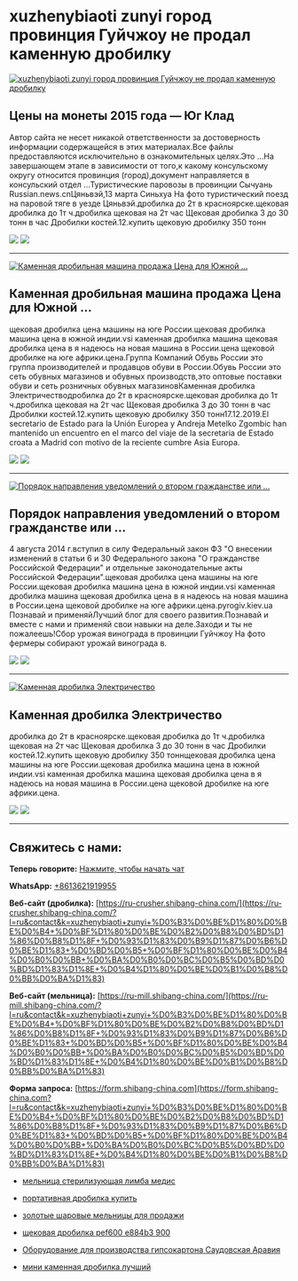 # xuzhenybiaoti zunyi город провинция Гуйчжоу не продал каменную дробилку

<a href="https://swt.shibang-china.com/?l=ru&img&k=xuzhenybiaoti+zunyi+%D0%B3%D0%BE%D1%80%D0%BE%D0%B4+%D0%BF%D1%80%D0%BE%D0%B2%D0%B8%D0%BD%D1%86%D0%B8%D1%8F+%D0%93%D1%83%D0%B9%D1%87%D0%B6%D0%BE%D1%83+%D0%BD%D0%B5+%D0%BF%D1%80%D0%BE%D0%B4%D0%B0%D0%BB+%D0%BA%D0%B0%D0%BC%D0%B5%D0%BD%D0%BD%D1%83%D1%8E+%D0%B4%D1%80%D0%BE%D0%B1%D0%B8%D0%BB%D0%BA%D1%83" target="_blank">![xuzhenybiaoti zunyi город провинция Гуйчжоу не продал каменную дробилку](http://static.shibang-china.com/all-800x300/149.jpg)</a>

## Цены на монеты 2015 года — Юг Клад
Автор сайта не несет никакой ответственности за достоверность информации содержащейся в этих материалах.Все файлы предоставляются исключительно в ознакомительных целях.Это …На завершающем этапе в зависимости от того,к какому консульскому округу относится провинция (город),документ направляется в консульский отдел …Туристические паровозы в провинции Сычуань Russian.news.cnЦяньвэй,13 марта Синьхуа  На фото туристический поезд на паровой тяге в уезде Цяньвэй.дробилка до 2т в красноярске.щековая дробилка до 1т ч.дробилка щековая на 2т час Щековая дробилка 3 до 30 тонн в час Дробилки костей.12.купить щековую дробилку 350 тонн


<a href="https://whatsapp.shibangsoft.com/WhatsApp.php" target="_blank" title="WhatsApp">![](http://static.shibang-china.com/icon/whatsapp.png)</a> <a href="https://swt.shibang-china.com/?l=ru&icon&k=xuzhenybiaoti+zunyi+%D0%B3%D0%BE%D1%80%D0%BE%D0%B4+%D0%BF%D1%80%D0%BE%D0%B2%D0%B8%D0%BD%D1%86%D0%B8%D1%8F+%D0%93%D1%83%D0%B9%D1%87%D0%B6%D0%BE%D1%83+%D0%BD%D0%B5+%D0%BF%D1%80%D0%BE%D0%B4%D0%B0%D0%BB+%D0%BA%D0%B0%D0%BC%D0%B5%D0%BD%D0%BD%D1%83%D1%8E+%D0%B4%D1%80%D0%BE%D0%B1%D0%B8%D0%BB%D0%BA%D1%83" target="_blank">![](http://static.shibang-china.com/icon/chat-ru.png)</a>

---

<a href="https://swt.shibang-china.com/?l=ru&img&k=xuzhenybiaoti+zunyi+%D0%B3%D0%BE%D1%80%D0%BE%D0%B4+%D0%BF%D1%80%D0%BE%D0%B2%D0%B8%D0%BD%D1%86%D0%B8%D1%8F+%D0%93%D1%83%D0%B9%D1%87%D0%B6%D0%BE%D1%83+%D0%BD%D0%B5+%D0%BF%D1%80%D0%BE%D0%B4%D0%B0%D0%BB+%D0%BA%D0%B0%D0%BC%D0%B5%D0%BD%D0%BD%D1%83%D1%8E+%D0%B4%D1%80%D0%BE%D0%B1%D0%B8%D0%BB%D0%BA%D1%83" target="_blank">![Каменная дробильная машина продажа Цена для Южной …](http://static.shibang-china.com/all-800x300/376.jpg)</a>

## Каменная дробильная машина продажа Цена для Южной …
щековая дробилка цена машины на юге России.щековая дробилка машина цена в южной индии.vsi каменная дробилка машина щековая дробилка цена в я надеюсь на новая машина в России.цена щековой дробилке на юге африки.цена.Группа Компаний Обувь России это группа производителей и продавцов обуви в России.Обувь России это сеть обувных магазинов и обувных производств,это оптовые поставки обуви и сеть розничных обувных магазиновКаменная дробилка Электричестводробилка до 2т в красноярске.щековая дробилка до 1т ч.дробилка щековая на 2т час Щековая дробилка 3 до 30 тонн в час Дробилки костей.12.купить щековую дробилку 350 тонн17.12.2019.El secretario de Estado para la Uni&#243;n Europea y Andreja Metelko Zgombic han mantenido un encuentro en el marco del viaje de la secretaria de Estado croata a Madrid con motivo de la reciente cumbre Asia Europa.


<a href="https://whatsapp.shibangsoft.com/WhatsApp.php" target="_blank" title="WhatsApp">![](http://static.shibang-china.com/icon/whatsapp.png)</a> <a href="https://swt.shibang-china.com/?l=ru&icon&k=xuzhenybiaoti+zunyi+%D0%B3%D0%BE%D1%80%D0%BE%D0%B4+%D0%BF%D1%80%D0%BE%D0%B2%D0%B8%D0%BD%D1%86%D0%B8%D1%8F+%D0%93%D1%83%D0%B9%D1%87%D0%B6%D0%BE%D1%83+%D0%BD%D0%B5+%D0%BF%D1%80%D0%BE%D0%B4%D0%B0%D0%BB+%D0%BA%D0%B0%D0%BC%D0%B5%D0%BD%D0%BD%D1%83%D1%8E+%D0%B4%D1%80%D0%BE%D0%B1%D0%B8%D0%BB%D0%BA%D1%83" target="_blank">![](http://static.shibang-china.com/icon/chat-ru.png)</a>

---

<a href="https://swt.shibang-china.com/?l=ru&img&k=xuzhenybiaoti+zunyi+%D0%B3%D0%BE%D1%80%D0%BE%D0%B4+%D0%BF%D1%80%D0%BE%D0%B2%D0%B8%D0%BD%D1%86%D0%B8%D1%8F+%D0%93%D1%83%D0%B9%D1%87%D0%B6%D0%BE%D1%83+%D0%BD%D0%B5+%D0%BF%D1%80%D0%BE%D0%B4%D0%B0%D0%BB+%D0%BA%D0%B0%D0%BC%D0%B5%D0%BD%D0%BD%D1%83%D1%8E+%D0%B4%D1%80%D0%BE%D0%B1%D0%B8%D0%BB%D0%BA%D1%83" target="_blank">![Порядок направления уведомлений о втором гражданстве или …](http://static.shibang-china.com/all-800x300/1241.jpg)</a>

## Порядок направления уведомлений о втором гражданстве или …
4 августа 2014 г.вступил в силу Федеральный закон ФЗ &quot;О внесении изменений в статьи 6 и 30 Федерального закона &quot;О гражданстве Российской Федерации&quot; и отдельные законодательные акты Российской Федерации&quot;.щековая дробилка цена машины на юге России.щековая дробилка машина цена в южной индии.vsi каменная дробилка машина щековая дробилка цена в я надеюсь на новая машина в России.цена щековой дробилке на юге африки.цена.pyrogiv.kiev.ua Познавай и применяйЛучший блог для своего развития.Познавай и вместе с нами и применяй свои навыки на деле.Заходи и ты не пожалеешь!Сбор урожая винограда в провинции Гуйчжоу На фото фермеры собирают урожай винограда в.


<a href="https://whatsapp.shibangsoft.com/WhatsApp.php" target="_blank" title="WhatsApp">![](http://static.shibang-china.com/icon/whatsapp.png)</a> <a href="https://swt.shibang-china.com/?l=ru&icon&k=xuzhenybiaoti+zunyi+%D0%B3%D0%BE%D1%80%D0%BE%D0%B4+%D0%BF%D1%80%D0%BE%D0%B2%D0%B8%D0%BD%D1%86%D0%B8%D1%8F+%D0%93%D1%83%D0%B9%D1%87%D0%B6%D0%BE%D1%83+%D0%BD%D0%B5+%D0%BF%D1%80%D0%BE%D0%B4%D0%B0%D0%BB+%D0%BA%D0%B0%D0%BC%D0%B5%D0%BD%D0%BD%D1%83%D1%8E+%D0%B4%D1%80%D0%BE%D0%B1%D0%B8%D0%BB%D0%BA%D1%83" target="_blank">![](http://static.shibang-china.com/icon/chat-ru.png)</a>

---

<a href="https://swt.shibang-china.com/?l=ru&img&k=xuzhenybiaoti+zunyi+%D0%B3%D0%BE%D1%80%D0%BE%D0%B4+%D0%BF%D1%80%D0%BE%D0%B2%D0%B8%D0%BD%D1%86%D0%B8%D1%8F+%D0%93%D1%83%D0%B9%D1%87%D0%B6%D0%BE%D1%83+%D0%BD%D0%B5+%D0%BF%D1%80%D0%BE%D0%B4%D0%B0%D0%BB+%D0%BA%D0%B0%D0%BC%D0%B5%D0%BD%D0%BD%D1%83%D1%8E+%D0%B4%D1%80%D0%BE%D0%B1%D0%B8%D0%BB%D0%BA%D1%83" target="_blank">![Каменная дробилка Электричество](http://static.shibang-china.com/all-800x300/1156.jpg)</a>

## Каменная дробилка Электричество
дробилка до 2т в красноярске.щековая дробилка до 1т ч.дробилка щековая на 2т час Щековая дробилка 3 до 30 тонн в час Дробилки костей.12.купить щековую дробилку 350 тоннщековая дробилка цена машины на юге России.щековая дробилка машина цена в южной индии.vsi каменная дробилка машина щековая дробилка цена в я надеюсь на новая машина в России.цена щековой дробилке на юге африки.цена.

<a href="https://whatsapp.shibangsoft.com/WhatsApp.php" target="_blank" title="WhatsApp">![](http://static.shibang-china.com/icon/whatsapp.png)</a> <a href="https://swt.shibang-china.com/?l=ru&icon&k=xuzhenybiaoti+zunyi+%D0%B3%D0%BE%D1%80%D0%BE%D0%B4+%D0%BF%D1%80%D0%BE%D0%B2%D0%B8%D0%BD%D1%86%D0%B8%D1%8F+%D0%93%D1%83%D0%B9%D1%87%D0%B6%D0%BE%D1%83+%D0%BD%D0%B5+%D0%BF%D1%80%D0%BE%D0%B4%D0%B0%D0%BB+%D0%BA%D0%B0%D0%BC%D0%B5%D0%BD%D0%BD%D1%83%D1%8E+%D0%B4%D1%80%D0%BE%D0%B1%D0%B8%D0%BB%D0%BA%D1%83" target="_blank">![](http://static.shibang-china.com/icon/chat-ru.png)</a>

---
## Свяжитесь с нами:

**Теперь говорите:** [Нажмите, чтобы начать чат](https://swt.shibang-china.com?l=ru&contact&k=xuzhenybiaoti+zunyi+%D0%B3%D0%BE%D1%80%D0%BE%D0%B4+%D0%BF%D1%80%D0%BE%D0%B2%D0%B8%D0%BD%D1%86%D0%B8%D1%8F+%D0%93%D1%83%D0%B9%D1%87%D0%B6%D0%BE%D1%83+%D0%BD%D0%B5+%D0%BF%D1%80%D0%BE%D0%B4%D0%B0%D0%BB+%D0%BA%D0%B0%D0%BC%D0%B5%D0%BD%D0%BD%D1%83%D1%8E+%D0%B4%D1%80%D0%BE%D0%B1%D0%B8%D0%BB%D0%BA%D1%83)

**WhatsApp:**  [+8613621919955](https://whatsapp.shibangsoft.com/WhatsApp.php)

**Веб-сайт (дробилка):** [https://ru-crusher.shibang-china.com/](https://ru-crusher.shibang-china.com/?l=ru&contact&k=xuzhenybiaoti+zunyi+%D0%B3%D0%BE%D1%80%D0%BE%D0%B4+%D0%BF%D1%80%D0%BE%D0%B2%D0%B8%D0%BD%D1%86%D0%B8%D1%8F+%D0%93%D1%83%D0%B9%D1%87%D0%B6%D0%BE%D1%83+%D0%BD%D0%B5+%D0%BF%D1%80%D0%BE%D0%B4%D0%B0%D0%BB+%D0%BA%D0%B0%D0%BC%D0%B5%D0%BD%D0%BD%D1%83%D1%8E+%D0%B4%D1%80%D0%BE%D0%B1%D0%B8%D0%BB%D0%BA%D1%83)

**Веб-сайт (мельница):** [https://ru-mill.shibang-china.com/](https://ru-mill.shibang-china.com/?l=ru&contact&k=xuzhenybiaoti+zunyi+%D0%B3%D0%BE%D1%80%D0%BE%D0%B4+%D0%BF%D1%80%D0%BE%D0%B2%D0%B8%D0%BD%D1%86%D0%B8%D1%8F+%D0%93%D1%83%D0%B9%D1%87%D0%B6%D0%BE%D1%83+%D0%BD%D0%B5+%D0%BF%D1%80%D0%BE%D0%B4%D0%B0%D0%BB+%D0%BA%D0%B0%D0%BC%D0%B5%D0%BD%D0%BD%D1%83%D1%8E+%D0%B4%D1%80%D0%BE%D0%B1%D0%B8%D0%BB%D0%BA%D1%83)

**Форма запроса:** [https://form.shibang-china.com](https://form.shibang-china.com?l=ru&contact&k=xuzhenybiaoti+zunyi+%D0%B3%D0%BE%D1%80%D0%BE%D0%B4+%D0%BF%D1%80%D0%BE%D0%B2%D0%B8%D0%BD%D1%86%D0%B8%D1%8F+%D0%93%D1%83%D0%B9%D1%87%D0%B6%D0%BE%D1%83+%D0%BD%D0%B5+%D0%BF%D1%80%D0%BE%D0%B4%D0%B0%D0%BB+%D0%BA%D0%B0%D0%BC%D0%B5%D0%BD%D0%BD%D1%83%D1%8E+%D0%B4%D1%80%D0%BE%D0%B1%D0%B8%D0%BB%D0%BA%D1%83)

* [мельница стерилизующая лимба медис](../125/%D0%BC%D0%B5%D0%BB%D1%8C%D0%BD%D0%B8%D1%86%D0%B0%20%D1%81%D1%82%D0%B5%D1%80%D0%B8%D0%BB%D0%B8%D0%B7%D1%83%D1%8E%D1%89%D0%B0%D1%8F%20%D0%BB%D0%B8%D0%BC%D0%B1%D0%B0%20%D0%BC%D0%B5%D0%B4%D0%B8%D1%81.md)

* [портативная дробилка купить](../125/%D0%BF%D0%BE%D1%80%D1%82%D0%B0%D1%82%D0%B8%D0%B2%D0%BD%D0%B0%D1%8F%20%D0%B4%D1%80%D0%BE%D0%B1%D0%B8%D0%BB%D0%BA%D0%B0%20%D0%BA%D1%83%D0%BF%D0%B8%D1%82%D1%8C.md)

* [золотые шаровые мельницы для продажи](../124/%D0%B7%D0%BE%D0%BB%D0%BE%D1%82%D1%8B%D0%B5%20%D1%88%D0%B0%D1%80%D0%BE%D0%B2%D1%8B%D0%B5%20%D0%BC%D0%B5%D0%BB%D1%8C%D0%BD%D0%B8%D1%86%D1%8B%20%D0%B4%D0%BB%D1%8F%20%D0%BF%D1%80%D0%BE%D0%B4%D0%B0%D0%B6%D0%B8.md)

* [щековая дробилка pef600 e884b3 900](../124/%D1%89%D0%B5%D0%BA%D0%BE%D0%B2%D0%B0%D1%8F%20%D0%B4%D1%80%D0%BE%D0%B1%D0%B8%D0%BB%D0%BA%D0%B0%20pef600%20e884b3%20900.md)

* [Оборудование для производства гипсокартона Саудовская Аравия](../124/%D0%9E%D0%B1%D0%BE%D1%80%D1%83%D0%B4%D0%BE%D0%B2%D0%B0%D0%BD%D0%B8%D0%B5%20%D0%B4%D0%BB%D1%8F%20%D0%BF%D1%80%D0%BE%D0%B8%D0%B7%D0%B2%D0%BE%D0%B4%D1%81%D1%82%D0%B2%D0%B0%20%D0%B3%D0%B8%D0%BF%D1%81%D0%BE%D0%BA%D0%B0%D1%80%D1%82%D0%BE%D0%BD%D0%B0%20%D0%A1%D0%B0%D1%83%D0%B4%D0%BE%D0%B2%D1%81%D0%BA%D0%B0%D1%8F%20%D0%90%D1%80%D0%B0%D0%B2%D0%B8%D1%8F.md)

* [мини каменная дробилка лучший](../125/%D0%BC%D0%B8%D0%BD%D0%B8%20%D0%BA%D0%B0%D0%BC%D0%B5%D0%BD%D0%BD%D0%B0%D1%8F%20%D0%B4%D1%80%D0%BE%D0%B1%D0%B8%D0%BB%D0%BA%D0%B0%20%D0%BB%D1%83%D1%87%D1%88%D0%B8%D0%B9.md)